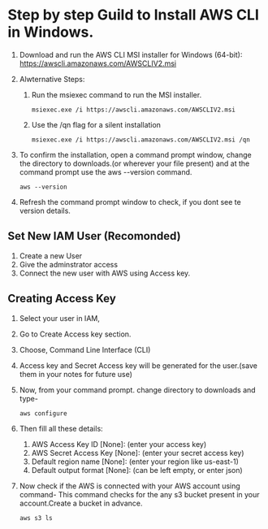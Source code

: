 # Step by step Guild to Install AWS CLI in Windows.

1. Download and run the AWS CLI MSI installer for Windows (64-bit):
https://awscli.amazonaws.com/AWSCLIV2.msi

2. Alwternative Steps:
     1. Run the msiexec command to run the MSI installer.
        ```
        msiexec.exe /i https://awscli.amazonaws.com/AWSCLIV2.msi
        ```
    2. Use the /qn flag for a silent installation
        ```
        msiexec.exe /i https://awscli.amazonaws.com/AWSCLIV2.msi /qn
        ```
3. To confirm the installation, open a command prompt window, change the directory to downloads.(or wherever your file present) and at the command prompt use the aws --version command.
   ```
   aws --version
   ```
5. Refresh the command prompt window to check, if you dont see te version details.

## Set New IAM User (Recomonded)
1. Create a new User
2. Give the adminstrator access
3. Connect the new user with AWS using Access key.

## Creating Access Key
1. Select your user in IAM,
2. Go to Create Access key section.
3. Choose, Command Line Interface (CLI)
4. Access key and Secret Access key will be generated for the user.(save them in your notes for future use)
5. Now, from your command prompt. change directory to downloads and type-
   ```
   aws configure
   ```
6. Then fill all these details:
   
   1. AWS Access Key ID [None]: (enter your access key)
   2. AWS Secret Access Key [None]: (enter your secret access key)
   3. Default region name [None]:  (enter your region like us-east-1)
   4. Default output format [None]: (can be left empty, or enter json)
8. Now check if the AWS is connected with your AWS account using command- This command checks for the any s3 bucket present in your account.Create a bucket in advance.
   ```
   aws s3 ls
   ```


